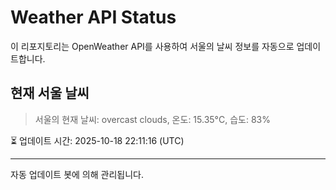 
# Weather API Status

이 리포지토리는 OpenWeather API를 사용하여 서울의 날씨 정보를 자동으로 업데이트합니다.

## 현재 서울 날씨
> 서울의 현재 날씨: overcast clouds, 온도: 15.35°C, 습도: 83%

⏳ 업데이트 시간: 2025-10-18 22:11:16 (UTC)

---
자동 업데이트 봇에 의해 관리됩니다.
